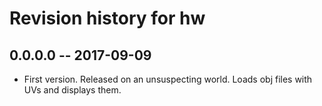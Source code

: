 # Revision history for hw

## 0.0.0.0  -- 2017-09-09

* First version. Released on an unsuspecting world. Loads obj files with UVs
	and displays them.
